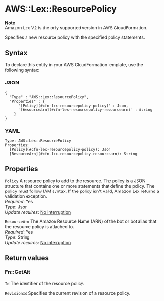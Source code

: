 # AWS::Lex::ResourcePolicy<a name="aws-resource-lex-resourcepolicy"></a>

**Note**  
Amazon Lex V2 is the only supported version in AWS CloudFormation\.

Specifies a new resource policy with the specified policy statements\.

## Syntax<a name="aws-resource-lex-resourcepolicy-syntax"></a>

To declare this entity in your AWS CloudFormation template, use the following syntax:

### JSON<a name="aws-resource-lex-resourcepolicy-syntax.json"></a>

```
{
  "Type" : "AWS::Lex::ResourcePolicy",
  "Properties" : {
      "[Policy](#cfn-lex-resourcepolicy-policy)" : Json,
      "[ResourceArn](#cfn-lex-resourcepolicy-resourcearn)" : String
    }
}
```

### YAML<a name="aws-resource-lex-resourcepolicy-syntax.yaml"></a>

```
Type: AWS::Lex::ResourcePolicy
Properties:
  [Policy](#cfn-lex-resourcepolicy-policy): Json
  [ResourceArn](#cfn-lex-resourcepolicy-resourcearn): String
```

## Properties<a name="aws-resource-lex-resourcepolicy-properties"></a>

`Policy` <a name="cfn-lex-resourcepolicy-policy"></a>
A resource policy to add to the resource\. The policy is a JSON structure that contains one or more statements that define the policy\. The policy must follow IAM syntax\. If the policy isn't valid, Amazon Lex returns a validation exception\.  
_Required_: Yes  
_Type_: Json  
_Update requires_: [No interruption](https://docs.aws.amazon.com/AWSCloudFormation/latest/UserGuide/using-cfn-updating-stacks-update-behaviors.html#update-no-interrupt)

`ResourceArn` <a name="cfn-lex-resourcepolicy-resourcearn"></a>
The Amazon Resource Name \(ARN\) of the bot or bot alias that the resource policy is attached to\.  
_Required_: Yes  
_Type_: String  
_Update requires_: [No interruption](https://docs.aws.amazon.com/AWSCloudFormation/latest/UserGuide/using-cfn-updating-stacks-update-behaviors.html#update-no-interrupt)

## Return values<a name="aws-resource-lex-resourcepolicy-return-values"></a>

### Fn::GetAtt<a name="aws-resource-lex-resourcepolicy-return-values-fn--getatt"></a>

#### <a name="aws-resource-lex-resourcepolicy-return-values-fn--getatt-fn--getatt"></a>

`Id` <a name="Id-fn::getatt"></a>
The identifier of the resource policy\.

`RevisionId` <a name="RevisionId-fn::getatt"></a>
Specifies the current revision of a resource policy\.

